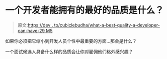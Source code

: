 # 一个开发者能拥有的最好的品质是什么？

> 原文:[https://dev . to/cubiclebudha/what-a-best-quality-a-developer-can-have-29 M5](https://dev.to/cubiclebuddha/what-is-the-best-quality-a-developer-can-have-29m5)

如果你必须把它缩小到开发人员个性中最重要的方面...那会是什么？

一个面试候选人具备什么样的品质会让你对雇佣他们格外感兴趣？